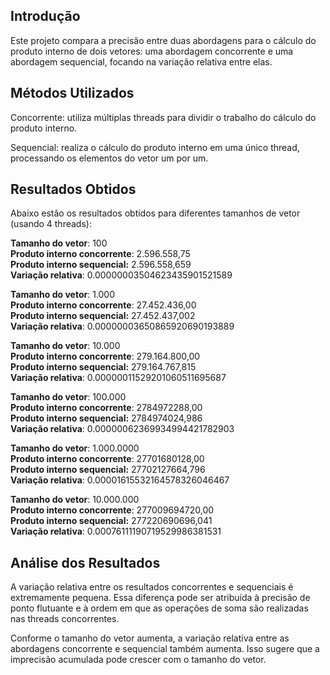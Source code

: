 ## Introdução

Este projeto compara a precisão entre duas abordagens para o cálculo do produto interno de dois vetores: uma abordagem concorrente e uma abordagem sequencial, focando na variação relativa entre elas.


## Métodos Utilizados

Concorrente: utiliza múltiplas threads para dividir o trabalho do cálculo do produto interno.

Sequencial: realiza o cálculo do produto interno em uma único thread, processando os elementos do vetor um por um.

## Resultados Obtidos

Abaixo estão os resultados obtidos para diferentes tamanhos de vetor (usando 4 threads):

**Tamanho do vetor**: 100  
**Produto interno concorrente**: 2.596.558,75  
**Produto interno sequencial:** 2.596.558,659  
**Variação relativa**: 0.00000003504623435901521589

**Tamanho do vetor**: 1.000  
**Produto interno concorrente**: 27.452.436,00  
**Produto interno sequencial:** 27.452.437,002  
**Variação relativa**: 0.00000003650865920690193889

**Tamanho do vetor**: 10.000  
**Produto interno concorrente**: 279.164.800,00  
**Produto interno sequencial:** 279.164.767,815  
**Variação relativa**: 0.00000011529201060511695687 

**Tamanho do vetor**: 100.000  
**Produto interno concorrente**: 2784972288,00  
**Produto interno sequencial:** 2784974024,986  
**Variação relativa**: 0.00000062369934994421782903  

**Tamanho do vetor**: 1.000.0000  
**Produto interno concorrente**: 27701680128,00  
**Produto interno sequencial:** 27702127664,796  
**Variação relativa**: 0.00001615532164578326046467  

**Tamanho do vetor**: 10.000.000  
**Produto interno concorrente**: 277009694720,00  
**Produto interno sequencial:** 277220690696,041  
**Variação relativa**: 0.00076111190719529986381531  

## Análise dos Resultados

A variação relativa entre os resultados concorrentes e sequenciais é extremamente pequena. Essa diferença pode ser atribuída à precisão de ponto flutuante e à ordem em que as operações de soma são realizadas nas threads concorrentes.

Conforme o tamanho do vetor aumenta, a variação relativa entre as abordagens concorrente e sequencial também aumenta. Isso sugere que a imprecisão acumulada pode crescer com o tamanho do vetor.
